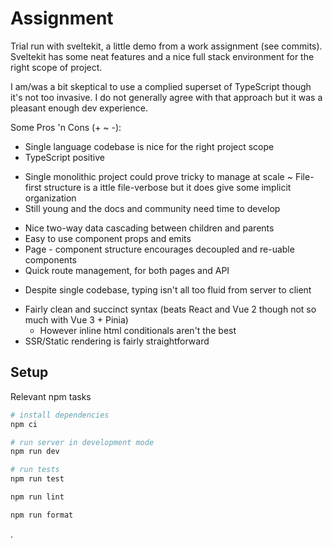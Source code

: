 # Assignment
Trial run with sveltekit, a little demo from a work assignment (see commits).
Sveltekit has some neat features and a nice full stack environment for the right scope of project.

I am/was a bit skeptical to use a complied superset of TypeScript though it's not too invasive.
I do not generally agree with that approach but it was a pleasant enough dev experience.

Some Pros 'n Cons (+ ~ -):
+ Single language codebase is nice for the right project scope
+ TypeScript positive
- Single monolithic project could prove tricky to manage at scale
~ File-first structure is a ittle file-verbose but it does give some implicit organization
- Still young and the docs and community need time to develop
+ Nice two-way data cascading between children and parents
+ Easy to use component props and emits
+ Page - component structure encourages decoupled and re-uable components
+ Quick route management, for both pages and API
- Despite single codebase, typing isn't all too fluid from server to client
+ Fairly clean and succinct syntax (beats React and Vue 2 though not so much with Vue 3 + Pinia)
  - However inline html conditionals aren't the best
+ SSR/Static rendering is fairly straightforward

## Setup

Relevant npm tasks

```bash
# install dependencies
npm ci

# run server in development mode
npm run dev

# run tests
npm run test

npm run lint

npm run format
```
.
